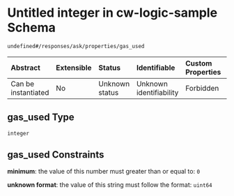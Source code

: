 # Untitled integer in cw-logic-sample Schema

```txt
undefined#/responses/ask/properties/gas_used
```

| Abstract            | Extensible | Status         | Identifiable            | Custom Properties | Additional Properties | Access Restrictions | Defined In                                                                   |
| :------------------ | :--------- | :------------- | :---------------------- | :---------------- | :-------------------- | :------------------ | :--------------------------------------------------------------------------- |
| Can be instantiated | No         | Unknown status | Unknown identifiability | Forbidden         | Allowed               | none                | [cw-logic-sample.json\*](schema/cw-logic-sample.json "open original schema") |

## gas\_used Type

`integer`

## gas\_used Constraints

**minimum**: the value of this number must greater than or equal to: `0`

**unknown format**: the value of this string must follow the format: `uint64`
